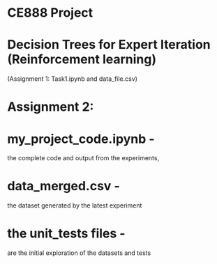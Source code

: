 # CE888 Project
# Decision Trees for Expert Iteration (Reinforcement learning)

(Assignment 1: Task1.ipynb and data_file.csv)

# Assignment 2: 

# my_project_code.ipynb -
the complete code and output from the experiments,
# data_merged.csv - 
the dataset generated by the latest experiment 
# the unit_tests files - 
are the initial exploration of the datasets and tests 

